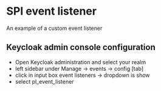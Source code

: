 # SPI event listener

An example of a custom event listener

## Keycloak admin console configuration

* Open Keycloak administration and select your realm
* left sidebar under Manage -> events -> config [tab]
* click in input box event listeners -> dropdown is show
* select pl_event_listener
